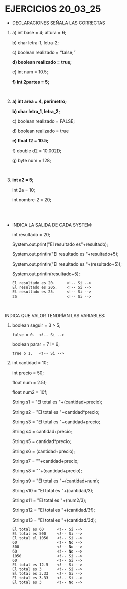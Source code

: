 # EJERCICIOS 20\_03\_25

- DECLARACIONES SEÑALA LAS CORRECTAS
1.  a\) int base = 4; altura = 6;       <!-- No -->
    
	b\) char letra-1, letra-2;          <!-- No -->
    
	c\) boolean realizado = “false;”    <!-- No -->
    
	**d\) boolean realizado = true;**   <!-- Si -->
    
	e\) int num = 10.5;                 <!-- No -->
    
	**f\) int 2partes = 5;**            <!-- No -->
    
	<br>
    
    
2.  **a\) int area = 4, perimetro;**    <!-- Si -->
    
	**b\) char letra\_1, letra\_2;**    <!-- Si -->
    
	c\) boolean realizado = FALSE;      <!-- No -->
    
	d\) boolean realizado = true        <!-- No -->
    
	**e\) float f2 = 10.5;**            <!-- No -->
    
	f\) double d2 = 10.002D;            <!-- Si -->
    
	g\) byte num = 128;                 <!-- No -->
    
	<br>
    
3.  **int a2 = 5;**     <!-- Si -->
    
	int 2a = 10;        <!-- No -->
    
	int nombre-2 = 20;  <!-- No -->
    
	<br><br>
    
- INDICA LA SALIDA DE CADA SYSTEM:
	
	int resultado = 20;
    
	System.out.print("El resultado es"+resultado);
    
	System.out.println("El resultado es "+resultado+5);
    
	System.out.println("El resultado es "+(resultado+5));  
    
	System.out.println(resultado+5);
    
    ```text
    El resultado es 20.     <!-- Si -->
    El resultado es 205.    <!-- Si -->
    El resultado es 25.     <!-- Si -->
    25                      <!-- Si -->
    ```
    
    <br>

INDICA QUE VALOR TENDRÍAN LAS VARIABLES:
1.  boolean seguir = 3 > 5;
    ```text
    false o 0.  <!-- Si -->
    ```
  
	boolean parar = 7 != 6;
    ```text
    true o 1.   <!-- Si -->
    ```

2.  int cantidad = 10;
    
	int precio = 50;
	    
	float num = 2.5f;
    
	float num2 = 10f;
    
	String s1 = "El total es "+(cantidad+precio); 
    
	String s2 = "El total es "+cantidad\*precio; 
    
	String s3 = "El total es "+cantidad+precio;  
    
	String s4 = cantidad+precio;  
    
	String s5 = cantidad\*precio;  
    
	String s6 = (cantidad+precio);  
    
	String s7 = ""+cantidad+precio;  
    
	String s8 = ""+(cantidad+precio);  
    
	String s9 = "El total es "+(cantidad+num);  
    
	String s10 = "El total es "+(cantidad/3);  
    
	String s11 = "El total es "+(num2/3);  
    
	String s12 = "El total es "+(cantidad/3f);  
    
	String s13 = "El total es "+(cantidad/3d);
    
    ```text
    El total es 60      <!-- Si -->
    El total es 500     <!-- Si -->
    El total el 1050    <!-- Si -->
    60                  <!-- No -->
    500                 <!-- No -->
    60                  <!-- No -->
    1050                <!-- Si -->
    60                  <!-- Si -->
    El total es 12.5    <!-- Si -->
    El total es 3       <!-- Si -->
    El total es 3.33    <!-- Si -->
    El total es 3.33    <!-- Si -->
    El total es 3       <!-- No -->
    ```

